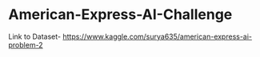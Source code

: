 # American-Express-AI-Challenge

Link to Dataset-
https://www.kaggle.com/surya635/american-express-ai-problem-2

